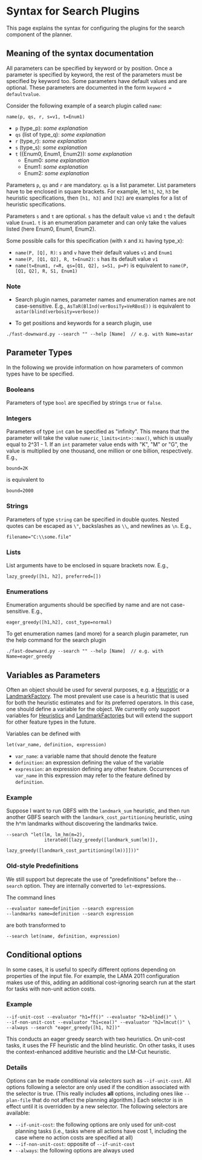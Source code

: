 # Syntax for Search Plugins

This page explains the syntax for configuring the plugins for the search
component of the planner. 

## Meaning of the syntax documentation

All parameters can be specified by keyword or by position. Once a parameter is
specified by keyword, the rest of the parameters must be specified by keyword
too. Some parameters have default values and are optional. These parameters are
documented in the form `keyword = defaultvalue`.

Consider the following example of a search plugin called `name`:

    name(p, qs, r, s=v1, t=Enum1)

-   `p` (type_p): _some explanation_
-   `qs` (list of type_q): _some explanation_
-   `r` (type_r): _some explanation_
-   `s` (type_s): _some explanation_
-   `t` ({Enum0, Enum1, Enum2}): _some explanation_
    -   Enum0: _some explanation_
    -   Enum1: _some explanation_
    -   Enum2: _some explanation_

Parameters `p`, `qs` and `r` are mandatory. `qs` is a list parameter. List
parameters have to be enclosed in square brackets. For example, let `h1`, `h2`,
`h3` be heuristic specifications, then `[h1, h3]` and `[h2]` are examples for
a list of heuristic specifications.

Parameters `s` and `t` are optional. `s` has the default value `v1` and `t` the
default value `Enum1`. `t` is an enumeration parameter and can only take the
values listed (here Enum0, Enum1, Enum2).

Some possible calls for this specification (with `X` and `Xi` having type_x):

-   `name(P, [Q], R)`: `s` and `v` have their default values `v1` and `Enum1`
-   `name(P, [Q1, Q2], R, t=Enum2)`: `s` has its default value `v1`
-   `name(t=Enum1, r=R, qs=[Q1, Q2], s=S1, p=P)` is equivalent to
    `name(P, [Q1, Q2], R, S1, Enum1)`

### Note

-   Search plugin names, parameter names and enumeration names are not case-sensitive. E.g., `AsTaR(BlInd(verBosiTy=VeRBosE))`
is equivalent to `astar(blind(verbosity=verbose))`


-   To get positions and keywords for a search plugin, use

```
./fast-downward.py --search "" --help [Name]  // e.g. with Name=astar
```

## Parameter Types
In the following we provide information on how parameters of common types have to be specified.

### Booleans

Parameters of type `bool` are specified by strings `true` or `false`.

### Integers

Parameters of type `int` can be specified as "infinity". This means that the
parameter will take the value `numeric_limits<int>::max()`, which is usually
equal to 2^31 - 1. If an `int` parameter value ends with "K", "M" or "G", the
value is multiplied by one thousand, one million or one billion, respectively. E.g.,

    bound=2K

is equivalent to 

    bound=2000

### Strings

Parameters of type `string` can be specified in double quotes. Nested quotes
can be escaped as `\"`, backslashes as `\\`, and newlines as `\n`. E.g.,

    filename="C:\\some.file"

### Lists

List arguments have to be enclosed in square brackets now. E.g.,

    lazy_greedy([h1, h2], preferred=[])

### Enumerations

Enumeration arguments should be specified by name and are not case-sensitive. E.g.,

    eager_greedy([h1,h2], cost_type=normal)

To get enumeration names (and more) for a search plugin parameter, run the help command for the search plugin

    ./fast-downward.py --search "" --help [Name]  // e.g. with Name=eager_greedy

## Variables as Parameters

Often an object should be used for several purposes, e.g. a
[Heuristic](search/Evaluator.md) or a [LandmarkFactory](search/LandmarkFactory.md).
The most prevalent use case is a heuristic that is used for both the heuristic
estimates and for its preferred operators. In this case, one should define
a variable for the object. We currently only support variables for
[Heuristics](search/Evaluator.md) and [LandmarkFactories](search/LandmarkFactory.md)
but will extend the support for other feature types in the future.

Variables can be defined with

    let(var_name, definition, expression)

-   `var_name`: a variable name that should denote the feature
-   `definition`: an expression defining the value of the variable
-   `expression`: an expression defining any other feature.
    Occurrences of `var_name` in this expression may refer to the feature
    defined by `definition`.

### Example

Suppose I want to run GBFS with the `landmark_sum` heuristic, and then run
another GBFS search with the `landmark_cost_partitioning` heuristic, using the
h^m landmarks without discovering the landmarks twice.

```
--search "let(lm, lm_hm(m=2), 
              iterated([lazy_greedy([landmark_sum(lm)]),
                        lazy_greedy([landmark_cost_partitioning(lm))]]))"
```

### Old-style Predefinitions

We still support but deprecate the use of "predefinitions" before the`--search`
option. They are internally converted to `let`-expressions.

The command lines

    --evaluator name=definition --search expression
    --landmarks name=definition --search expression

are both transformed to

    --search let(name, definition, expression)

## Conditional options

In some cases, it is useful to specify different options depending on
properties of the input file. For example, the LAMA 2011 configuration
makes use of this, adding an additional cost-ignoring search run at the
start for tasks with non-unit action costs.

### Example

    --if-unit-cost --evaluator "h1=ff()" --evaluator "h2=blind()" \
    --if-non-unit-cost --evaluator "h1=cea()" --evaluator "h2=lmcut()" \
    --always --search "eager_greedy([h1, h2])"

This conducts an eager greedy search with two heuristics. On unit-cost
tasks, it uses the FF heuristic and the blind heuristic. On other tasks,
it uses the context-enhanced additive heuristic and the LM-Cut
heuristic.

### Details

Options can be made conditional via *selectors* such as
`--if-unit-cost`. All options following a selector are only used if
the condition associated with the selector is true. (This really
includes **all** options, including ones like `--plan-file` that do
not affect the planning algorithm.) Each selector is in effect until it
is overridden by a new selector. The following selectors are available:

-   `--if-unit-cost`: the following options are only used for
    unit-cost planning tasks (i.e., tasks where all actions have cost 1,
    including the case where no action costs are specified at all)
-   `--if-non-unit-cost`: opposite of `--if-unit-cost`
-   `--always`: the following options are always used
